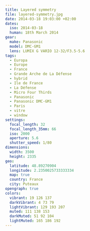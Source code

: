 ```yaml
---
title: Layered symmetry
file: layered-symmetry.jpg
date: 2014-03-18 19:03:00 +02:00
dates:
  iso: 2014-03-18
  human: 18th March 2014
gear:
  make: Panasonic
  model: DMC-GM1
  lens: LUMIX G VARIO 12-32/F3.5-5.6
tags:
  - Europa
  - Europe
  - France
  - Grande Arche de La Défense
  - hybrid
  - Ile de France
  - La Défense
  - Micro Four Thirds
  - Panasonic
  - Panasonic DMC-GM1
  - Paris
  - vitre
  - window
settings:
  focal_length: 32
  focal_length_35mm: 66
  iso: 2000
  aperture: 5.6
  shutter_speed: 1/80
dimensions:
  width: 3500
  height: 2335
geo:
  latitude: 48.89270904
  longitude: 2.2350025733333334
  map: true
  country: France
  city: Puteaux
opengraph: true
colors:
  vibrant: 19 126 137
  darkVibrant: 4 73 79
  lightVibrant: 129 193 207
  muted: 111 138 153
  darkMuted: 51 92 104
  lightMuted: 165 186 192
---
```



